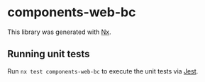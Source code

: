 # components-web-bc

This library was generated with [Nx](https://nx.dev).

## Running unit tests

Run `nx test components-web-bc` to execute the unit tests via [Jest](https://jestjs.io).
